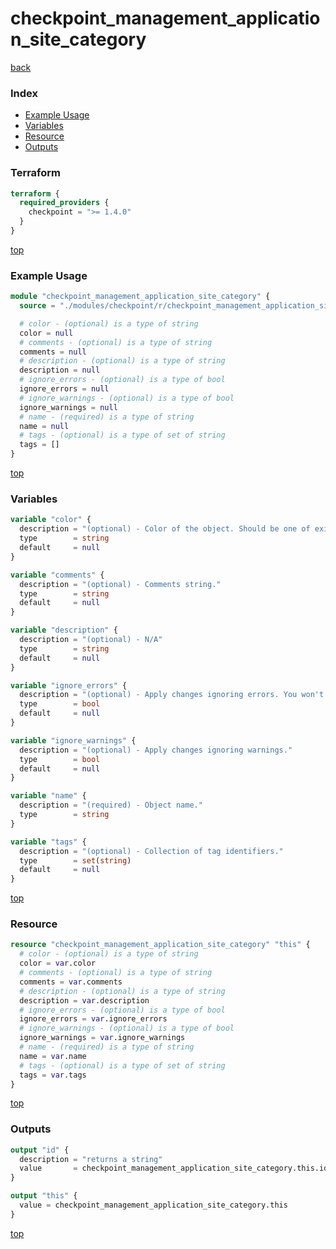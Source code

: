# checkpoint_management_application_site_category

[back](../checkpoint.md)

### Index

- [Example Usage](#example-usage)
- [Variables](#variables)
- [Resource](#resource)
- [Outputs](#outputs)

### Terraform

```terraform
terraform {
  required_providers {
    checkpoint = ">= 1.4.0"
  }
}
```

[top](#index)

### Example Usage

```terraform
module "checkpoint_management_application_site_category" {
  source = "./modules/checkpoint/r/checkpoint_management_application_site_category"

  # color - (optional) is a type of string
  color = null
  # comments - (optional) is a type of string
  comments = null
  # description - (optional) is a type of string
  description = null
  # ignore_errors - (optional) is a type of bool
  ignore_errors = null
  # ignore_warnings - (optional) is a type of bool
  ignore_warnings = null
  # name - (required) is a type of string
  name = null
  # tags - (optional) is a type of set of string
  tags = []
}
```

[top](#index)

### Variables

```terraform
variable "color" {
  description = "(optional) - Color of the object. Should be one of existing colors."
  type        = string
  default     = null
}

variable "comments" {
  description = "(optional) - Comments string."
  type        = string
  default     = null
}

variable "description" {
  description = "(optional) - N/A"
  type        = string
  default     = null
}

variable "ignore_errors" {
  description = "(optional) - Apply changes ignoring errors. You won't be able to publish such a changes. If ignore-warnings flag was omitted - warnings will also be ignored."
  type        = bool
  default     = null
}

variable "ignore_warnings" {
  description = "(optional) - Apply changes ignoring warnings."
  type        = bool
  default     = null
}

variable "name" {
  description = "(required) - Object name."
  type        = string
}

variable "tags" {
  description = "(optional) - Collection of tag identifiers."
  type        = set(string)
  default     = null
}
```

[top](#index)

### Resource

```terraform
resource "checkpoint_management_application_site_category" "this" {
  # color - (optional) is a type of string
  color = var.color
  # comments - (optional) is a type of string
  comments = var.comments
  # description - (optional) is a type of string
  description = var.description
  # ignore_errors - (optional) is a type of bool
  ignore_errors = var.ignore_errors
  # ignore_warnings - (optional) is a type of bool
  ignore_warnings = var.ignore_warnings
  # name - (required) is a type of string
  name = var.name
  # tags - (optional) is a type of set of string
  tags = var.tags
}
```

[top](#index)

### Outputs

```terraform
output "id" {
  description = "returns a string"
  value       = checkpoint_management_application_site_category.this.id
}

output "this" {
  value = checkpoint_management_application_site_category.this
}
```

[top](#index)